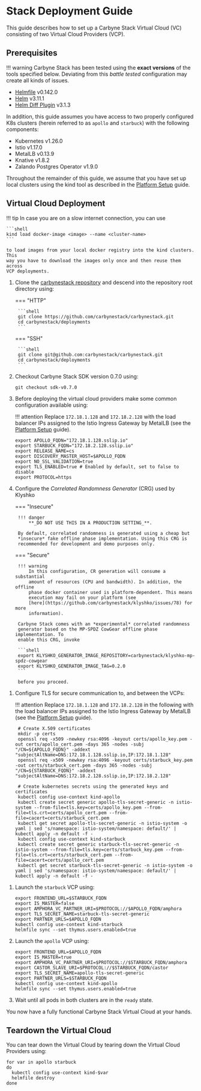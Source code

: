 # Stack Deployment Guide

This guide describes how to set up a Carbyne Stack Virtual Cloud (VC) consisting
of two Virtual Cloud Providers (VCP).

## Prerequisites

!!! warning
    Carbyne Stack has been tested using the **exact versions** of the tools
    specified below. Deviating from this _battle tested_ configuration may
    create all kinds of issues.

- [Helmfile](https://github.com/roboll/helmfile) v0.142.0
- [Helm](https://helm.sh/) v3.11.1
- [Helm Diff Plugin](https://github.com/databus23/helm-diff) v3.1.3

In addition, this guide assumes you have access to two properly configured K8s
clusters (herein referred to as `apollo` and `starbuck`) with the following
components:

- Kubernetes v1.26.0
- Istio v1.17.0
- MetalLB v0.13.9
- Knative v1.8.2
- Zalando Postgres Operator v1.9.0

Throughout the remainder of this guide, we assume that you have set up local
clusters using the kind tool as described in the
[Platform Setup](../platform-setup) guide.

## Virtual Cloud Deployment

!!! tip
    In case you are on a slow internet connection, you can use

    ```shell
    kind load docker-image <image> --name <cluster-name>
    ```

    to load images from your local docker registry into the kind clusters. This
    way you have to download the images only once and then reuse them across
    VCP deployments.

1. Clone the [carbynestack repository](https://github.com/carbynestack/carbynestack)
   and descend into the repository root directory using:

    === "HTTP"

        ```shell
        git clone https://github.com/carbynestack/carbynestack.git
        cd carbynestack/deployments
        ```

    === "SSH"

        ```shell
        git clone git@github.com:carbynestack/carbynestack.git
        cd carbynestack/deployments
        ```

1. Checkout Carbyne Stack SDK version 0.7.0 using:

    ```shell
    git checkout sdk-v0.7.0
    ```

1. Before deploying the virtual cloud providers make some common configuration
   available using:

    !!! attention
        Replace `172.18.1.128` and `172.18.2.128` with the load balancer IPs
        assigned to the Istio Ingress Gateway by MetalLB (see the
        [Platform Setup](../platform-setup) guide).

    ```shell
    export APOLLO_FQDN="172.18.1.128.sslip.io"
    export STARBUCK_FQDN="172.18.2.128.sslip.io"
    export RELEASE_NAME=cs
    export DISCOVERY_MASTER_HOST=$APOLLO_FQDN
    export NO_SSL_VALIDATION=true
    export TLS_ENABLED=true # Enabled by default, set to false to disable
    export PROTOCOL=https
    ```

1. Configure the _Correlated Randomness Generator_ (CRG) used by Klyshko

    === "Insecure"

        !!! danger
            **_DO NOT USE THIS IN A PRODUCTION SETTING_**.
    
        By default, correlated randomness is generated using a cheap but
        *insecure* fake offline phase implementation. Using this CRG is
        recommended for development and demo purposes only.

    === "Secure"

        !!! warning
            In this configuration, CR generation will consume a substantial
            amount of resources (CPU and bandwidth). In addition, the offline
            phase docker container used is platform-dependent. This means
            execution may fail on your platform (see 
            [here](https://github.com/carbynestack/klyshko/issues/78) for more 
            information).
    
        Carbyne Stack comes with an *experimental* correlated randomness
        generator based on the MP-SPDZ CowGear offline phase implementation. To
        enable this CRG, invoke
    
        ```shell
        export KLYSHKO_GENERATOR_IMAGE_REPOSITORY=carbynestack/klyshko-mp-spdz-cowgear
        export KLYSHKO_GENERATOR_IMAGE_TAG=0.2.0
        ```

        before you proceed.

<!-- markdownlint-disable MD013 -->
1. Configure TLS for secure communication to, and between the VCPs:

    !!! attention
        Replace `172.18.1.128` and `172.18.2.128` in the following with the load balancer IPs
        assigned to the Istio Ingress Gateway by MetalLB (see the
        [Platform Setup](../platform-setup) guide).

    ```shell
     # Create X.509 certificates
     mkdir -p certs
     openssl req -x509 -newkey rsa:4096 -keyout certs/apollo_key.pem -out certs/apollo_cert.pem -days 365 -nodes -subj "/CN=${APOLLO_FQDN}" -addext "subjectAltName=DNS:172.18.1.128.sslip.io,IP:172.18.1.128"
     openssl req -x509 -newkey rsa:4096 -keyout certs/starbuck_key.pem -out certs/starbuck_cert.pem -days 365 -nodes -subj "/CN=${STARBUCK_FQDN}" -addext "subjectAltName=DNS:172.18.2.128.sslip.io,IP:172.18.2.128"

     # Create kubernetes secrets using the generated keys and certificates
     kubectl config use-context kind-apollo
     kubectl create secret generic apollo-tls-secret-generic -n istio-system --from-file=tls.key=certs/apollo_key.pem --from-file=tls.crt=certs/apollo_cert.pem --from-file=cacert=certs/starbuck_cert.pem
     kubectl get secret apollo-tls-secret-generic -n istio-system -o yaml | sed 's/namespace: istio-system/namespace: default/' | kubectl apply -n default -f -
     kubectl config use-context kind-starbuck
     kubectl create secret generic starbuck-tls-secret-generic -n istio-system --from-file=tls.key=certs/starbuck_key.pem --from-file=tls.crt=certs/starbuck_cert.pem --from-file=cacert=certs/apollo_cert.pem
     kubectl get secret starbuck-tls-secret-generic -n istio-system -o yaml | sed 's/namespace: istio-system/namespace: default/' | kubectl apply -n default -f -
    ```
 <!-- markdownlint-enable MD013 -->

1. Launch the `starbuck` VCP using:

    ```shell
    export FRONTEND_URL=$STARBUCK_FQDN
    export IS_MASTER=false
    export AMPHORA_VC_PARTNER_URI=$PROTOCOL://$APOLLO_FQDN/amphora
    export TLS_SECRET_NAME=starbuck-tls-secret-generic
    export PARTNER_URLS=$APOLLO_FQDN
    kubectl config use-context kind-starbuck
    helmfile sync --set thymus.users.enabled=true
    ```

1. Launch the `apollo` VCP using:

    ```shell
    export FRONTEND_URL=$APOLLO_FQDN
    export IS_MASTER=true
    export AMPHORA_VC_PARTNER_URI=$PROTOCOL://$STARBUCK_FQDN/amphora
    export CASTOR_SLAVE_URI=$PROTOCOL://$STARBUCK_FQDN/castor
    export TLS_SECRET_NAME=apollo-tls-secret-generic
    export PARTNER_URLS=$STARBUCK_FQDN
    kubectl config use-context kind-apollo
    helmfile sync --set thymus.users.enabled=true
    ```

1. Wait until all pods in both clusters are in the `ready` state.

You now have a fully functional Carbyne Stack Virtual Cloud at your hands.

## Teardown the Virtual Cloud

You can tear down the Virtual Cloud by tearing down the Virtual Cloud Providers
using:

```shell
for var in apollo starbuck
do
  kubectl config use-context kind-$var
  helmfile destroy
done
```
